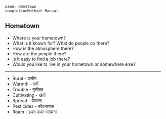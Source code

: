 ```ngMeta
name: Hometown
completionMethod: Manual
```

## Hometown

* Where is your hometown?
* What is it known for? What do people do there?
* How is the atmosphere there?
* How are the people there?
* Is it easy to find a job there?
* Would you like to live in your hometown or somewhere else?



---
* Rural - ग्रामीण
* Warmth - गर्मी
* Trouble - मुसीबत
* Cultivating - खेती
* Spread - फैलाना
* Pesticides - कीटनाशक
* Roam - इधर-उधर भटकना
